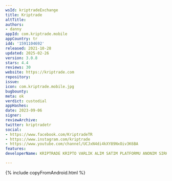 ```yaml
---
wsId: kriptradeExchange
title: Kriptrade
altTitle: 
authors:
- danny
appId: com.kriptrade.mobile
appCountry: tr
idd: '1591104692'
released: 2021-10-28
updated: 2025-02-26
version: 3.0.8
stars: 4.4
reviews: 30
website: https://kriptrade.com
repository: 
issue: 
icon: com.kriptrade.mobile.jpg
bugbounty: 
meta: ok
verdict: custodial
appHashes: 
date: 2023-09-06
signer: 
reviewArchive: 
twitter: kriptradetr
social:
- https://www.facebook.com/KriptradeTR
- https://www.instagram.com/kriptrade
- https://www.youtube.com/channel/UCJxN4di4kXY89NxOiv3K6BA
features: 
developerName: KRIPTRADE KRIPTO VARLIK ALIM SATIM PLATFORMU ANONIM SIRKETI

---
```


{% include copyFromAndroid.html %}